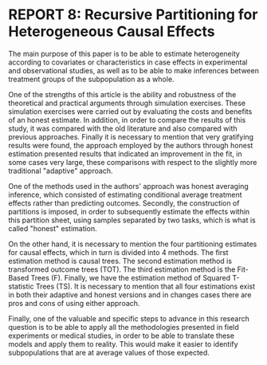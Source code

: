 # REPORT 8: Recursive Partitioning for Heterogeneous Causal Effects

The main purpose of this paper is to be able to estimate heterogeneity according to covariates or characteristics in case effects in experimental and observational studies, as well as to be able to make inferences between treatment groups of the subpopulation as a whole.

One of the strengths of this article is the ability and robustness of the theoretical and practical arguments through simulation exercises. These simulation exercises were carried out by evaluating the costs and benefits of an honest estimate. In addition, in order to compare the results of this study, it was compared with the old literature and also compared with previous approaches. Finally it is necessary to mention that very gratifying results were found, the approach employed by the authors through honest estimation presented results that indicated an improvement in the fit, in some cases very large, these comparisons with respect to the slightly more traditional "adaptive" approach.

One of the methods used in the authors' approach was honest averaging inference, which consisted of estimating conditional average treatment effects rather than predicting outcomes. Secondly, the construction of partitions is imposed, in order to subsequently estimate the effects within this partition sheet, using samples separated by two tasks, which is what is called "honest" estimation.

On the other hand, it is necessary to mention the four partitioning estimates for causal effects, which in turn is divided into 4 methods. The first estimation method is causal trees. The second estimation method is transformed outcome trees (TOT). The third estimation method is the Fit-Based Trees (F). Finally, we have the estimation method of Squared T-statistic Trees (TS). It is necessary to mention that all four estimations exist in both their adaptive and honest versions and in changes cases there are pros and cons of using either approach. 

Finally, one of the valuable and specific steps to advance in this research question is to be able to apply all the methodologies presented in field experiments or medical studies, in order to be able to translate these models and apply them to reality. This would make it easier to identify subpopulations that are at average values of those expected. 
